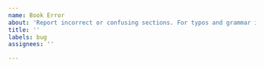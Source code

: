 ```yaml
---
name: Book Error
about: 'Report incorrect or confusing sections. For typos and grammar issues, please directly create a pull request instead.'
title: ''
labels: bug
assignees: ''

---
```


<!-- 
Please provide a link to the specific section and include the incorrect passage verbatim. Make sure to include the reason why the information is either confusing or incorrect.
-->

